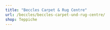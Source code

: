 ```yaml
---
title: "Beccles Carpet & Rug Centre"
url: /beccles/beccles-carpet-und-rug-centre/
shop: Teppiche
---
```

